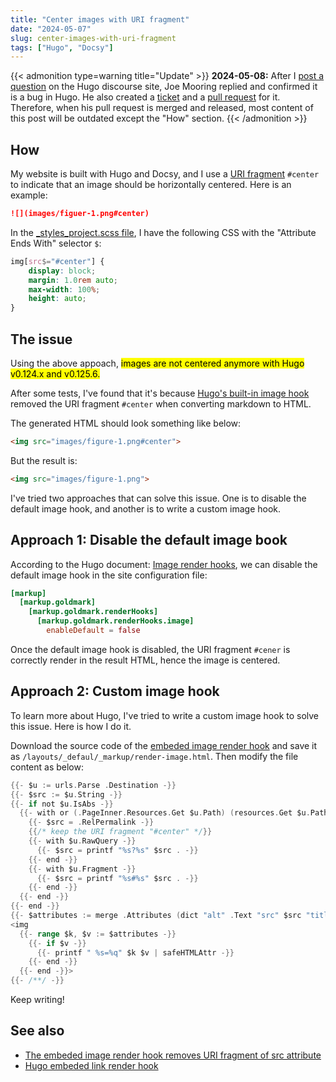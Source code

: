 ```yaml
---
title: "Center images with URI fragment"
date: "2024-05-07"
slug: center-images-with-uri-fragment
tags: ["Hugo", "Docsy"]
---
```


{{< admonition type=warning title="Update" >}}
**2024-05-08:** After I [post a question](https://discourse.gohugo.io/t/the-embeded-image-render-hook-removes-uri-fragment-of-src-attribute/49684) on the Hugo discourse site, Joe Mooring replied and confirmed it is a bug in Hugo. He also created a [ticket](https://github.com/gohugoio/hugo/issues/12468) and a [pull request](https://github.com/gohugoio/hugo/pull/12469) for it. Therefore, when his pull request is merged and released, most content of this post will be outdated except the "How" section.
{{< /admonition >}}

## How

My website is built with Hugo and Docsy, and I use a [URI fragment](https://en.wikipedia.org/wiki/URI_fragment) `#center` to indicate that an image should be horizontally centered. Here is an example:

```markdown
![](images/figuer-1.png#center)
```

In the [_styles_project.scss file](https://www.docsy.dev/docs/adding-content/lookandfeel/#project-style-files), I have the following CSS with the "Attribute Ends With" selector `$`:

```css
img[src$="#center"] {
    display: block;
    margin: 1.0rem auto;
    max-width: 100%;
    height: auto;
}
```

## The issue

Using the above appoach, <mark>images are not centered anymore with Hugo v0.124.x and v0.125.6.</mark>

After some tests, I've found that it's because [Hugo's built-in image hook](https://gohugo.io/render-hooks/images/) removed the URI fragment `#center` when converting markdown to HTML.

The generated HTML should look something like below:

```HTML
<img src="images/figure-1.png#center">
```

But the result is:

```HTML
<img src="images/figure-1.png">
```

I've tried two approaches that can solve this issue. One is to disable the default image hook, and another is to write a custom image hook.

## Approach 1: Disable the default image book

According to the Hugo document: [Image render hooks](https://gohugo.io/render-hooks/images/), we can disable the default image hook in the site configuration file:

```toml
[markup]
  [markup.goldmark]
    [markup.goldmark.renderHooks]
      [markup.goldmark.renderHooks.image]
        enableDefault = false
```

Once the default image hook is disabled, the URI fragment `#cener` is correctly render in the result HTML, hence the image is centered.

## Approach 2: Custom image hook

To learn more about Hugo, I've tried to write a custom image hook to solve this issue. Here is how I do it.

Download the source code of the [embeded image render hook](https://github.com/gohugoio/hugo/blob/master/tpl/tplimpl/embedded/templates/_default/_markup/render-image.html) and save it as `/layouts/_defaul/_markup/render-image.html`. Then modify the file content as below:

```go {linenos=table, hl_lines=["6-12"]}
{{- $u := urls.Parse .Destination -}}
{{- $src := $u.String -}}
{{- if not $u.IsAbs -}}
  {{- with or (.PageInner.Resources.Get $u.Path) (resources.Get $u.Path) -}}
    {{- $src = .RelPermalink -}}
    {{/* keep the URI fragment "#center" */}}
    {{- with $u.RawQuery -}}
      {{- $src = printf "%s?%s" $src . -}}
    {{- end -}}
    {{- with $u.Fragment -}}
      {{- $src = printf "%s#%s" $src . -}}
    {{- end -}}
  {{- end -}}
{{- end -}}
{{- $attributes := merge .Attributes (dict "alt" .Text "src" $src "title" (.Title | transform.HTMLEscape)) -}}
<img
  {{- range $k, $v := $attributes -}}
    {{- if $v -}}
      {{- printf " %s=%q" $k $v | safeHTMLAttr -}}
    {{- end -}}
  {{- end -}}>
{{- /**/ -}}
```

Keep writing!

## See also

- [The embeded image render hook removes URI fragment of src attribute](https://discourse.gohugo.io/t/the-embeded-image-render-hook-removes-uri-fragment-of-src-attribute/49684)
- [Hugo embeded link render hook](https://github.com/gohugoio/hugo/blob/master/tpl/tplimpl/embedded/templates/_default/_markup/render-link.html)